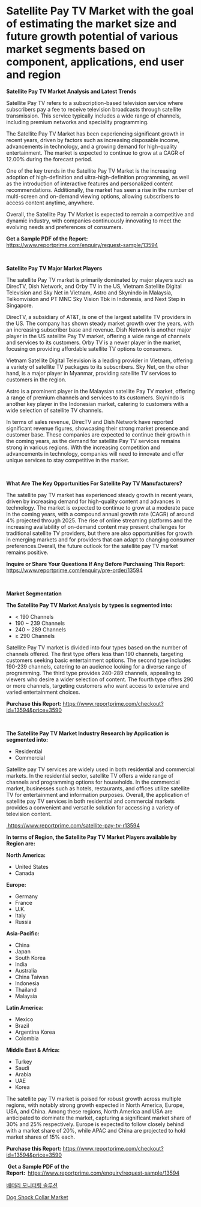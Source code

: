 <p><h1>Satellite Pay TV Market with the goal of estimating the market size and future growth potential of various market segments based on component, applications, end user and region</h1></p><p><strong>Satellite Pay TV Market Analysis and Latest Trends</strong></p>
<p><p>Satellite Pay TV refers to a subscription-based television service where subscribers pay a fee to receive television broadcasts through satellite transmission. This service typically includes a wide range of channels, including premium networks and speciality programming.</p><p>The Satellite Pay TV Market has been experiencing significant growth in recent years, driven by factors such as increasing disposable income, advancements in technology, and a growing demand for high-quality entertainment. The market is expected to continue to grow at a CAGR of 12.00% during the forecast period.</p><p>One of the key trends in the Satellite Pay TV Market is the increasing adoption of high-definition and ultra-high-definition programming, as well as the introduction of interactive features and personalized content recommendations. Additionally, the market has seen a rise in the number of multi-screen and on-demand viewing options, allowing subscribers to access content anytime, anywhere.</p><p>Overall, the Satellite Pay TV Market is expected to remain a competitive and dynamic industry, with companies continuously innovating to meet the evolving needs and preferences of consumers.</p></p>
<p><strong>Get a Sample PDF of the Report:&nbsp;</strong> <a href="https://www.reportprime.com/enquiry/request-sample/13594">https://www.reportprime.com/enquiry/request-sample/13594</a></p>
<p>&nbsp;</p>
<p><strong>Satellite Pay TV Major Market Players</strong></p>
<p><p>The satellite Pay TV market is primarily dominated by major players such as DirecTV, Dish Network, and Orby TV in the US, Vietnam Satellite Digital Television and Sky Net in Vietnam, Astro and Skynindo in Malaysia, Telkomvision and PT MNC Sky Vision Tbk in Indonesia, and Next Step in Singapore. </p><p>DirecTV, a subsidiary of AT&T, is one of the largest satellite TV providers in the US. The company has shown steady market growth over the years, with an increasing subscriber base and revenue. Dish Network is another major player in the US satellite Pay TV market, offering a wide range of channels and services to its customers. Orby TV is a newer player in the market, focusing on providing affordable satellite TV options to consumers.</p><p>Vietnam Satellite Digital Television is a leading provider in Vietnam, offering a variety of satellite TV packages to its subscribers. Sky Net, on the other hand, is a major player in Myanmar, providing satellite TV services to customers in the region.</p><p>Astro is a prominent player in the Malaysian satellite Pay TV market, offering a range of premium channels and services to its customers. Skynindo is another key player in the Indonesian market, catering to customers with a wide selection of satellite TV channels.</p><p>In terms of sales revenue, DirecTV and Dish Network have reported significant revenue figures, showcasing their strong market presence and customer base. These companies are expected to continue their growth in the coming years, as the demand for satellite Pay TV services remains strong in various regions. With the increasing competition and advancements in technology, companies will need to innovate and offer unique services to stay competitive in the market.</p></p>
<p>&nbsp;</p>
<p><strong>What Are The Key Opportunities For Satellite Pay TV Manufacturers?</strong></p>
<p><p> </p><p>The satellite pay TV market has experienced steady growth in recent years, driven by increasing demand for high-quality content and advances in technology. The market is expected to continue to grow at a moderate pace in the coming years, with a compound annual growth rate (CAGR) of around 4% projected through 2025. The rise of online streaming platforms and the increasing availability of on-demand content may present challenges for traditional satellite TV providers, but there are also opportunities for growth in emerging markets and for providers that can adapt to changing consumer preferences.Overall, the future outlook for the satellite pay TV market remains positive.</p></p>
<p><strong>Inquire or Share Your Questions If Any Before Purchasing This Report:</strong> <a href="https://www.reportprime.com/enquiry/pre-order/13594">https://www.reportprime.com/enquiry/pre-order/13594</a></p>
<p>&nbsp;</p>
<p><strong>Market Segmentation</strong></p>
<p><strong>The Satellite Pay TV Market Analysis by types is segmented into:</strong></p>
<p><ul><li>< 190 Channels</li><li>190 ~ 239 Channels</li><li>240 ~ 289 Channels</li><li>≥ 290 Channels</li></ul></p>
<p><p>Satellite Pay TV market is divided into four types based on the number of channels offered. The first type offers less than 190 channels, targeting customers seeking basic entertainment options. The second type includes 190-239 channels, catering to an audience looking for a diverse range of programming. The third type provides 240-289 channels, appealing to viewers who desire a wider selection of content. The fourth type offers 290 or more channels, targeting customers who want access to extensive and varied entertainment choices.</p></p>
<p><strong>Purchase this Report:&nbsp;</strong><a href="https://www.reportprime.com/checkout?id=13594&price=3590">https://www.reportprime.com/checkout?id=13594&price=3590</a></p>
<p>&nbsp;</p>
<p><strong>The Satellite Pay TV Market Industry Research by Application is segmented into:</strong></p>
<p><ul><li>Residential</li><li>Commercial</li></ul></p>
<p><p>Satellite pay TV services are widely used in both residential and commercial markets. In the residential sector, satellite TV offers a wide range of channels and programming options for households. In the commercial market, businesses such as hotels, restaurants, and offices utilize satellite TV for entertainment and information purposes. Overall, the application of satellite pay TV services in both residential and commercial markets provides a convenient and versatile solution for accessing a variety of television content.</p></p>
<p><a href="https://www.reportprime.com/satellite-pay-tv-r13594">&nbsp;https://www.reportprime.com/satellite-pay-tv-r13594</a></p>
<p><strong>In terms of Region, the Satellite Pay TV Market Players available by Region are:</strong></p>
<p>
    <p> <strong> North America: </strong>
        <ul>
            <li>United States</li>
            <li>Canada</li>
        </ul>
        </p> 
    <p> <strong> Europe: </strong>
        <ul>
            <li>Germany</li>
            <li>France</li>
            <li>U.K.</li>
            <li>Italy</li>
            <li>Russia</li>
        </ul>
        </p> 
    <p> <strong> Asia-Pacific: </strong>
        <ul>
            <li>China</li>
            <li>Japan</li>
            <li>South Korea</li>
            <li>India</li>
            <li>Australia</li>
            <li>China Taiwan</li>
            <li>Indonesia</li>
            <li>Thailand</li>
            <li>Malaysia</li>
        </ul>
        </p> 
    <p> <strong> Latin America: </strong>
        <ul>
            <li>Mexico</li>
            <li>Brazil</li>
            <li>Argentina Korea</li>
            <li>Colombia</li>
        </ul>
        </p> 
    <p> <strong> Middle East & Africa: </strong>
        <ul>
            <li>Turkey</li>
            <li>Saudi</li>
            <li>Arabia</li>
            <li>UAE</li>
            <li>Korea</li>
        </ul>
    </p>
    </p>
<p><p>The satellite pay TV market is poised for robust growth across multiple regions, with notably strong growth expected in North America, Europe, USA, and China. Among these regions, North America and USA are anticipated to dominate the market, capturing a significant market share of 30% and 25% respectively. Europe is expected to follow closely behind with a market share of 20%, while APAC and China are projected to hold market shares of 15% each.</p></p>
<p><strong>Purchase this Report: </strong><a href="https://www.reportprime.com/checkout?id=13594&price=3590">https://www.reportprime.com/checkout?id=13594&price=3590</a></p>
<p>&nbsp;<strong>Get a Sample PDF of the Report:&nbsp;&nbsp;</strong><a href="https://www.reportprime.com/enquiry/request-sample/13594">https://www.reportprime.com/enquiry/request-sample/13594</a></p>
<p><strong></strong></p>
<p><p><a href="https://github.com/sougarounis/Market-Research-Report-List-4/blob/main/518830674928.md">배터리 모니터링 솔루션</a></p><p><a href="https://issuu.com/reportprime-2/docs/dog-shock-collar-market-size-2030.pptx">Dog Shock Collar Market</a></p></p>